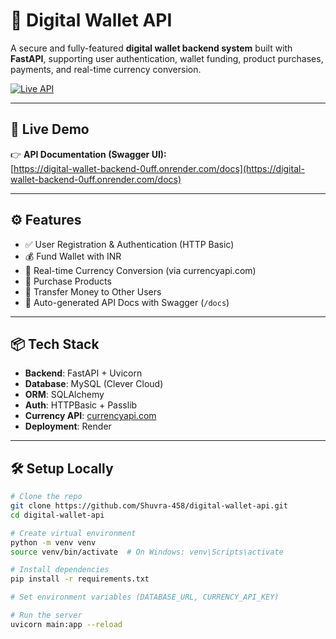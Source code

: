 # 💸 Digital Wallet API

A secure and fully-featured **digital wallet backend system** built with **FastAPI**, supporting user authentication, wallet funding, product purchases, payments, and real-time currency conversion.

[![Live API](https://img.shields.io/badge/Live%20API-Render-blue)](https://digital-wallet-backend-0uff.onrender.com/docs)

---

## 🔗 Live Demo

👉 **API Documentation (Swagger UI):**  
[https://digital-wallet-backend-0uff.onrender.com/docs](https://digital-wallet-backend-0uff.onrender.com/docs)

---

## ⚙️ Features

- ✅ User Registration & Authentication (HTTP Basic)
- 💰 Fund Wallet with INR
- 🔁 Real-time Currency Conversion (via currencyapi.com)
- 🛒 Purchase Products
- 💸 Transfer Money to Other Users
- 📄 Auto-generated API Docs with Swagger (`/docs`)

---

## 📦 Tech Stack

- **Backend**: FastAPI + Uvicorn
- **Database**: MySQL (Clever Cloud)
- **ORM**: SQLAlchemy
- **Auth**: HTTPBasic + Passlib
- **Currency API**: [currencyapi.com](https://currencyapi.com/)
- **Deployment**: Render

---

## 🛠️ Setup Locally

```bash
# Clone the repo
git clone https://github.com/Shuvra-458/digital-wallet-api.git
cd digital-wallet-api

# Create virtual environment
python -m venv venv
source venv/bin/activate  # On Windows: venv\Scripts\activate

# Install dependencies
pip install -r requirements.txt

# Set environment variables (DATABASE_URL, CURRENCY_API_KEY)

# Run the server
uvicorn main:app --reload
